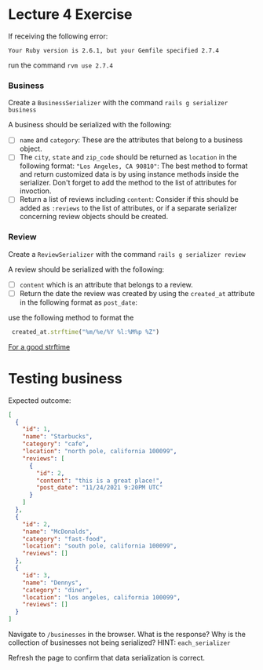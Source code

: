 # Lecture 4 Exercise

If receiving the following error:

```
Your Ruby version is 2.6.1, but your Gemfile specified 2.7.4
```

run the command `rvm use 2.7.4`

### Business

Create a `BusinessSerializer` with the command `rails g serializer business`

A business should be serialized with the following:

- [ ] `name` and `category`: These are the attributes that belong to a business object.
- [ ] The `city`, `state` and `zip_code` should be returned as `location` in the following format: `"Los Angeles, CA 90810"`: The best method to format and return customized data is by using instance methods inside the serializer. Don't forget to add the method to the list of attributes for invoction.
- [ ] Return a list of reviews including `content`: Consider if this should be added as `:reviews` to the list of attributes, or if a separate serializer concerning review objects should be created.

### Review

Create a `ReviewSerializer` with the command `rails g serializer review`

A review should be serialized with the following:

- [ ] `content` which is an attribute that belongs to a review.
- [ ] Return the date the review was created by using the `created_at` attribute in the following format as `post_date`:

use the following method to format the

```rb
 created_at.strftime("%m/%e/%Y %l:%M%p %Z")
```

[For a good strftime](https://foragoodstrftime.com/)

# Testing business

Expected outcome:

```json
[
  {
    "id": 1,
    "name": "Starbucks",
    "category": "cafe",
    "location": "north pole, california 100099",
    "reviews": [
      {
        "id": 2,
        "content": "this is a great place!",
        "post_date": "11/24/2021 9:20PM UTC"
      }
    ]
  },
  {
    "id": 2,
    "name": "McDonalds",
    "category": "fast-food",
    "location": "south pole, california 100099",
    "reviews": []
  },
  {
    "id": 3,
    "name": "Dennys",
    "category": "diner",
    "location": "los angeles, california 100099",
    "reviews": []
  }
]
```

Navigate to `/businesses` in the browser. What is the response? Why is the collection of businesses not being serialized? HINT: `each_serializer`

Refresh the page to confirm that data serialization is correct. 